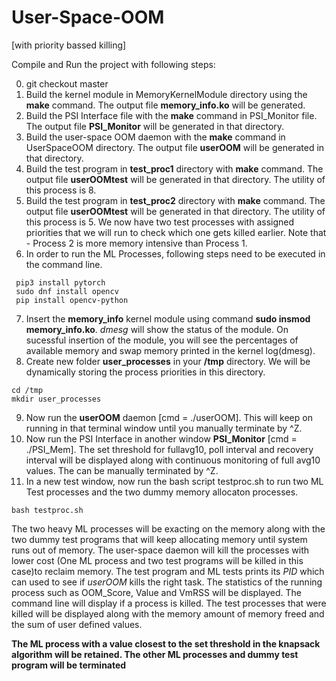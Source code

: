 # User-Space-OOM
[with priority bassed killing]

Compile and Run the project with following steps:

0. git checkout master
1. Build the kernel module in MemoryKernelModule directory using the **make** command. The output file **memory_info.ko** will be generated.
2. Build the PSI Interface file with the **make** command in PSI_Monitor file. The output file **PSI_Monitor** will be generated in that directory.
3. Build the user-space OOM daemon with the **make** command in UserSpaceOOM directory. The output file **userOOM** will be generated in that directory.
4. Build the test program in **test_proc1** directory with **make** command. The output file **userOOMtest** will be generated in that directory. The utility of this process is 8.
5. Build the test program in **test_proc2** directory with **make** command. The output file **userOOMtest** will be generated in that directory. The utility of this process is 5. We now have two test processes with assigned priorities that we will run to check which one gets killed earlier. Note that - Process 2 is more memory intensive than Process 1.
6. In order to run the ML Processes, following steps need to be executed in the command line.
```
 pip3 install pytorch
 sudo dnf install opencv 
 pip install opencv-python
 ```
7. Insert the **memory_info** kernel module using command **sudo insmod memory_info.ko**. *dmesg* will show the status of the module. On sucessful insertion of the module, you will see the percentages of available memory and swap memory printed in the kernel log(dmesg).
8. Create new folder **user_processes** in your **/tmp** directory. We will be dynamically storing the process priorities in this directory.

```
cd /tmp
mkdir user_processes
```

9. Now run the **userOOM** daemon [cmd = ./userOOM]. This will keep on running in that terminal window until you manually terminate by ^Z.
10. Now run the PSI Interface in another window **PSI_Monitor** [cmd = ./PSI_Mem]. The set threshold for fullavg10, poll interval and recovery interval will be displayed along with continuous monitoring of full avg10 values. The can be manually terminated by ^Z.
11. In a new test window, now run the bash script testproc.sh to run two ML Test processes and the two dummy memory allocaton processes.
```
bash testproc.sh
```

The two heavy ML processes will be exacting on the memory along with the two dummy test programs that will keep allocating memory until system runs out of memory.
The user-space daemon will kill the processes with lower cost (One ML process and two test programs will be killed in this case)to reclaim memory. The test program and ML tests prints its *PID* which can used to see if *userOOM* kills the right task. 
The statistics of the running process such as OOM_Score, Value and VmRSS will be displayed. The command line will display if a process is killed.
The test processes that were killed will be displayed along with the memory amount of memory freed and the sum of user defined values.

 **The ML process with a value closest to the set threshold in the knapsack algorithm will be retained. The other ML processes and dummy test program will be terminated**
